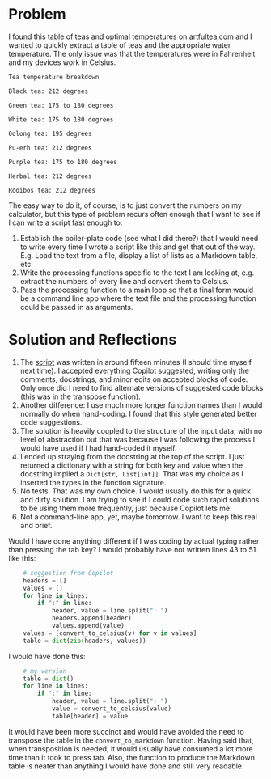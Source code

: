 # Problem

I found this table of teas and optimal temperatures on [artfultea.com](https://www.artfultea.com/tea-wisdom-1/tea-brewing-temperature-guide) and I wanted to quickly extract a table of teas and the appropriate water temperature. The only issue was that the temperatures were in Fahrenheit and my devices work in Celsius.

```
Tea temperature breakdown

Black tea: 212 degrees

Green tea: 175 to 180 degrees

White tea: 175 to 180 degrees

Oolong tea: 195 degrees

Pu-erh tea: 212 degrees

Purple tea: 175 to 180 degrees

Herbal tea: 212 degrees

Rooibos tea: 212 degrees
```

The easy way to do it, of course, is to just convert the numbers on my calculator, but this type of problem recurs often enough that I want to see if I can write a script fast enough to:

1. Establish the boiler-plate code (see what I did there?) that I would need to write every time I wrote a script like this and get that out of the way. E.g. Load the text from a file, display a list of lists as a Markdown table, etc
2. Write the processing functions specific to the text I am looking at, e.g. extract the numbers of every line and convert them to Celsius.
3. Pass the processing function to a main loop so that a final form would be a command line app where the text file and the processing function could be passed in as arguments.

# Solution and Reflections

1. The [script](./main.py) was written in around fifteen minutes (I should time myself next time). I accepted everything Copilot suggested, writing only the comments, docstrings, and minor edits on accepted blocks of code. Only once did I need to find alternate versions of suggested code blocks (this was in the transpose function).
2. Another difference: I use much more longer function names than I would normally do when hand-coding. I found that this style generated better code suggestions.
3. The solution is heavily coupled to the structure of the input data, with no level of abstraction but that was because I was following the process I would have used if I had hand-coded it myself.
4. I ended up straying from the docstring at the top of the script. I just returned a dictionary with a string for both key and value when the docstring implied a `Dict[str, List[int]]`. That was my choice as I inserted the types in the function signature.
5. No tests. That was my own choice. I would usually do this for a quick and dirty solution. I am trying to see if I could code such rapid solutions to be using them more frequently, just because Copilot lets me.
6. Not a command-line app, yet, maybe tomorrow. I want to keep this real and brief.

Would I have done anything different if I was coding by actual typing rather than pressing the tab key? I would probably have not written lines 43 to 51 like this:

```python
    # suggestion from Copilot
    headers = []
    values = []
    for line in lines:
        if ":" in line:
            header, value = line.split(": ")
            headers.append(header)
            values.append(value)
    values = [convert_to_celsius(v) for v in values]
    table = dict(zip(headers, values))
```
I would have done this:

```python
    # my version
    table = dict()
    for line in lines:
        if ":" in line:
            header, value = line.split(": ")
            value = convert_to_celsius(value)
            table[header] = value
```

It would have been more succinct and would have avoided the need to transpose the table in the `convert_to_markdown` function. Having said that, when transposition is needed, it would usually have consumed a lot more time than it took to press tab. Also, the function to produce the Markdown table is neater than anything I would have done and still very readable.
